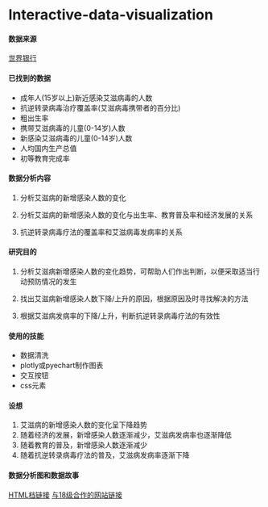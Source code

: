 # Interactive-data-visualization

#### 数据来源

[世界银行](https://data.worldbank.org.cn/)

#### 已找到的数据
+ 成年人(15岁以上)新近感染艾滋病毒的人数
+ 抗逆转录病毒治疗覆盖率(艾滋病毒携带者的百分比)
+ 粗出生率
+ 携带艾滋病毒的儿童(0-14岁)人数
+ 新感染艾滋病毒的儿童(0-14岁)人数
+ 人均国内生产总值
+ 初等教育完成率


#### 数据分析内容

1. 分析艾滋病的新增感染人数的变化

2. 分析艾滋病的新增感染人数的变化与出生率、教育普及率和经济发展的关系

3. 抗逆转录病毒疗法的覆盖率和艾滋病毒发病率的关系

#### 研究目的

1. 分析艾滋病新增感染人数的变化趋势，可帮助人们作出判断，以便采取适当行动预防情况的发生

2. 找出艾滋病新增感染人数下降/上升的原因，根据原因及时寻找解决的方法

3. 根据艾滋病发病率的下降/上升，判断抗逆转录病毒疗法的有效性

#### 使用的技能
+ 数据清洗
+ plotly或pyechart制作图表
+ 交互按钮
+ css元素

#### 设想
1. 艾滋病的新增感染人数的变化呈下降趋势
2. 随着经济的发展，新增感染人数逐渐减少，艾滋病发病率也逐渐降低
3. 随着教育的普及，新增感染人数逐渐减少
4. 随着抗逆转录病毒疗法的普及，艾滋病发病率逐渐下降


#### 数据分析图和数据故事
[HTML档链接](https://dlierba.github.io/Interactive-data-visualization/)
[与18级合作的网站链接](http://18101303036.pythonanywhere.com/)


